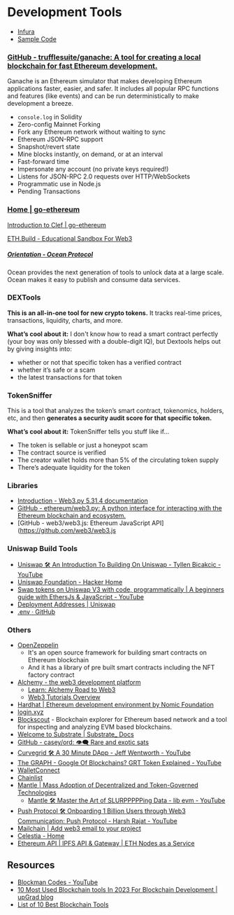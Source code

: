 # Development Tools

- [Infura](decentralized-applications/development/infura.md)
- [Sample Code](decentralized-applications/development/sample-code.md)

### [GitHub - trufflesuite/ganache: A tool for creating a local blockchain for fast Ethereum development.](https://github.com/trufflesuite/ganache)

Ganache is an Ethereum simulator that makes developing Ethereum applications faster, easier, and safer. It includes all popular RPC functions and features (like events) and can be run deterministically to make development a breeze.

- `console.log` in Solidity
- Zero-config Mainnet Forking
- Fork any Ethereum network without waiting to sync
- Ethereum JSON-RPC support
- Snapshot/revert state
- Mine blocks instantly, on demand, or at an interval
- Fast-forward time
- Impersonate any account (no private keys required!)
- Listens for JSON-RPC 2.0 requests over HTTP/WebSockets
- Programmatic use in Node.js
- Pending Transactions

### [Home | go-ethereum](https://geth.ethereum.org/)

[Introduction to Clef | go-ethereum](https://geth.ethereum.org/docs/tools/clef/introduction)

[ETH.Build - Educational Sandbox For Web3](https://eth.build/)

##### [Orientation - Ocean Protocol](https://docs.oceanprotocol.com/)

Ocean provides the next generation of tools to unlock data at a large scale. Ocean makes it easy to publish and consume data services.

### DEXTools

**This is an all-in-one tool for new crypto tokens.** It tracks real-time prices, transactions, liquidity, charts, and more.

**What’s cool about it:** I don't know how to read a smart contract perfectly (your boy was only blessed with a double-digit IQ), but Dextools helps out by giving insights into:

- whether or not that specific token has a verified contract
- whether it’s safe or a scam
- the latest transactions for that token

### TokenSniffer

This is a tool that analyzes the token’s smart contract, tokenomics, holders, etc, and then **generates a security audit score for that specific token.**

**What’s cool about it:** TokenSniffer tells you stuff like if...

- The token is sellable or just a honeypot scam
- The contract source is verified
- The creator wallet holds more than 5% of the circulating token supply
- There’s adequate liquidity for the token

### Libraries

- [Introduction - Web3.py 5.31.4 documentation](https://web3py.readthedocs.io/en/v5/)
- [GitHub - ethereum/web3.py: A python interface for interacting with the Ethereum blockchain and ecosystem.](https://github.com/ethereum/web3.py)
- [GitHub - web3/web3.js: Ethereum JavaScript API](https://github.com/web3/web3.js

### Uniswap Build Tools

- [Uniswap 🛠️ An Introduction To Building On Uniswap - Tyllen Bicakcic - YouTube](https://www.youtube.com/watch?v=AYxkVPP07Js)
- [Uniswap Foundation - Hacker Home](https://www.uniswapfoundation.org/hacker-home)
- [Swap tokens on Uniswap V3 with code, programmatically | A beginners guide with EthersJs & JavaScript - YouTube](https://www.youtube.com/watch?v=vXu5GeLP6A8)
- [Deployment Addresses | Uniswap](https://docs.uniswap.org/contracts/v3/reference/deployments)
- [.env · GitHub](https://gist.github.com/BlockmanCodes/1ed5e4b3cd597f02e539049c3473f7b3)

### Others

- [OpenZeppelin](https://www.openzeppelin.com/)
    - It's an open source framework for building smart contracts on Ethereum blockchain
    - And it has a library of pre built smart contracts including the NFT factory contract
- [Alchemy - the web3 development platform](https://www.alchemy.com/)
    - [Learn: Alchemy Road to Web3](https://www.youtube.com/playlist?list=PLMj8NvODurfEYLsuiClgikZBGDfhwdcXF)
    - [Web3 Tutorials Overview](https://docs.alchemy.com/docs)
- [Hardhat | Ethereum development environment by Nomic Foundation](https://hardhat.org/)
- [login.xyz](https://login.xyz/)
- [Blockscout](https://www.blockscout.com/) - Blockchain explorer for Ethereum based network and a tool for inspecting and analyzing EVM based blockchains.
- [Welcome to Substrate | Substrate\_ Docs](https://docs.substrate.io/learn/welcome-to-substrate/)
- [GitHub - casey/ord: 👁‍🗨 Rare and exotic sats](https://github.com/casey/ord)
- [Curvegrid 🛠 A 30 Minute DApp - Jeff Wentworth - YouTube](https://www.youtube.com/watch?v=PzmVzShojlM&ab_channel=ETHGlobal)
- [The GRAPH - Google Of Blockchains? GRT Token Explained - YouTube](https://www.youtube.com/watch?v=7gC7xJ_98r8)
- [WalletConnect](https://walletconnect.com/)
- [Chainlist](https://chainlist.org/)
- [Mantle | Mass Adoption of Decentralized and Token-Governed Technologies](https://www.mantle.xyz/)
    - [Mantle 🛠️ Master the Art of SLURPPPPPing Data - lib evm - YouTube](https://www.youtube.com/watch?v=0ubIYfAjCDk)
- [Push Protocol 🛠️ Onboarding 1 Billion Users through Web3 Communication: Push Protocol - Harsh Rajat - YouTube](https://www.youtube.com/watch?v=-DHn1cCdHLs)
- [Mailchain | Add web3 email to your project](https://mailchain.com/)
- [Celestia - Home](https://celestia.org/)
- [Ethereum API | IPFS API & Gateway | ETH Nodes as a Service](https://www.infura.io/)

## Resources

- [Blockman Codes - YouTube](https://www.youtube.com/@blockmancodes)
- [10 Most Used Blockchain tools In 2023 For Blockchain Development | upGrad blog](https://www.upgrad.com/blog/top-blockchain-tools/)
- [List of 10 Best Blockchain Tools](https://101blockchains.com/best-blockchain-tools/)
